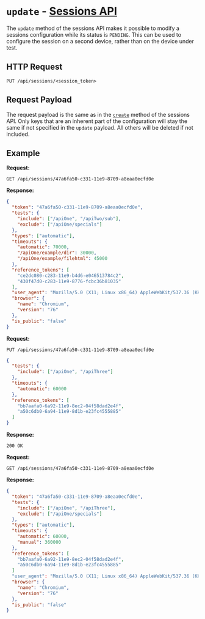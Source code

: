 # `update` - [Sessions API](../index.md#sessions-api)

The `update` method of the sessions API makes it possible to modify a sessions configuration while its status is `PENDING`. This can be used to configure the session on a second device, rather than on the device under test.

## HTTP Request

`PUT /api/sessions/<session_token>`

## Request Payload

The request payload is the same as in the [`create`](./sessions-api/create.md) method of the sessions API. Only keys that are an inherent part of the configuration will stay the same if not specified in the `update` payload. All others will be deleted if not included.

## Example

**Request:**

`GET /api/sessions/47a6fa50-c331-11e9-8709-a8eaa0ecfd0e`

**Response:**

```json
{
  "token": "47a6fa50-c331-11e9-8709-a8eaa0ecfd0e",
  "tests": {
    "include": ["/apiOne", "/apiTwo/sub"],
    "exclude": ["/apiOne/specials"]
  },
  "types": ["automatic"],
  "timeouts": {
    "automatic": 70000,
    "/apiOne/example/dir": 30000,
    "/apiOne/example/filehtml": 45000
  },
  "reference_tokens": [
    "ce2dc080-c283-11e9-b4d6-e046513784c2",
    "430f47d0-c283-11e9-8776-fcbc36b81035"
  ],
  "user_agent": "Mozilla/5.0 (X11; Linux x86_64) AppleWebKit/537.36 (KHTML, like Gecko) Ubuntu Chromium/76.0.3809.100 Chrome/76.0.3809.100 Safari/537.36",
  "browser": {
    "name": "Chromium",
    "version": "76"
  },
  "is_public": "false"
}
```

**Request:**

`PUT /api/sessions/47a6fa50-c331-11e9-8709-a8eaa0ecfd0e`

```json
{
  "tests": {
    "include": ["/apiOne", "/apiThree"]
  },
  "timeouts": {
    "automatic": 60000
  },
  "reference_tokens": [
    "bb7aafa0-6a92-11e9-8ec2-04f58dad2e4f",
    "a50c6db0-6a94-11e9-8d1b-e23fc4555885"
  ]
}
```

**Response:**

`200 OK`

**Request:**

`GET /api/sessions/47a6fa50-c331-11e9-8709-a8eaa0ecfd0e`

**Response:**

```json
{
  "token": "47a6fa50-c331-11e9-8709-a8eaa0ecfd0e",
  "tests": {
    "include": ["/apiOne", "/apiThree"],
    "exclude": ["/apiOne/specials"]
  },
  "types": ["automatic"],
  "timeouts": {
    "automatic": 60000,
    "manual": 360000
  },
  "reference_tokens": [
    "bb7aafa0-6a92-11e9-8ec2-04f58dad2e4f",
    "a50c6db0-6a94-11e9-8d1b-e23fc4555885"
  ]
  "user_agent": "Mozilla/5.0 (X11; Linux x86_64) AppleWebKit/537.36 (KHTML, like Gecko) Ubuntu Chromium/76.0.3809.100 Chrome/76.0.3809.100 Safari/537.36",
  "browser": {
    "name": "Chromium",
    "version": "76"
  },
  "is_public": "false"
}
```
